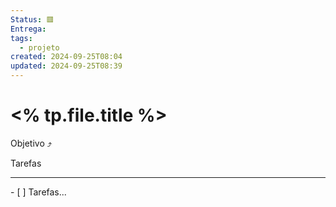 ```yaml
---
Status: 🟥
Entrega: 
tags:
  - projeto
created: 2024-09-25T08:04
updated: 2024-09-25T08:39
---
```

# <% tp.file.title %>
Objetivo ⤴

Tarefas
<hr>
- [ ] Tarefas...